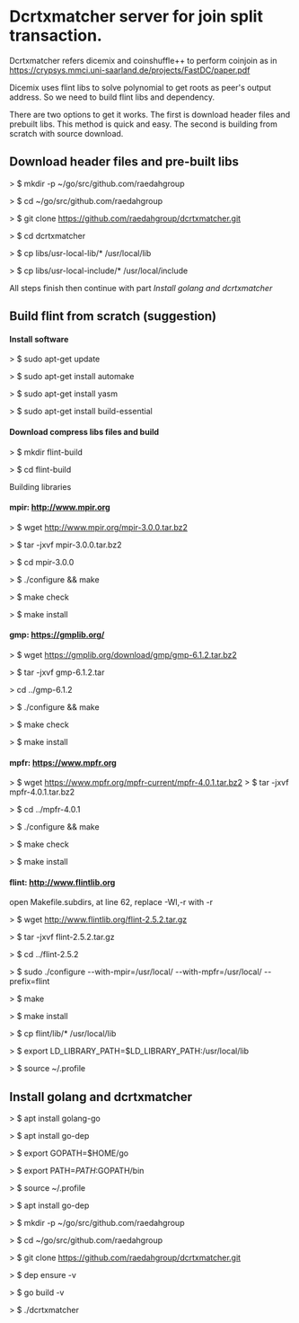 
# Dcrtxmatcher server for join split transaction.

Dcrtxmatcher refers dicemix and coinshuffle++ to perform coinjoin as in https://crypsys.mmci.uni-saarland.de/projects/FastDC/paper.pdf

Dicemix uses flint libs to solve polynomial to get roots as peer's output address. So we need to build flint libs and dependency.

There are two options to get it works. The first is download header files and prebuilt libs. This method is quick and easy. The second is building from scratch with source download.

## Download header files and pre-built libs

\> $ mkdir -p ~/go/src/github.com/raedahgroup

\> $ cd ~/go/src/github.com/raedahgroup

\> $ git clone https://github.com/raedahgroup/dcrtxmatcher.git

\> $ cd dcrtxmatcher

\> $ cp libs/usr-local-lib/* /usr/local/lib

\> $ cp libs/usr-local-include/* /usr/local/include

All steps finish then continue with part *Install golang and dcrtxmatcher*

## Build flint from scratch (suggestion)

#### Install software

\> $ sudo apt-get update

\> $ sudo apt-get install automake

\> $ sudo apt-get install yasm

\> $ sudo apt-get install build-essential

#### Download compress libs files and build

\> $ mkdir flint-build

\> $ cd flint-build

Building libraries

#### mpir: http://www.mpir.org

\> $ wget http://www.mpir.org/mpir-3.0.0.tar.bz2 

\> $ tar -jxvf mpir-3.0.0.tar.bz2

\> $ cd mpir-3.0.0

\> $ ./configure && make

\> $ make check

\> $ make install

#### gmp: https://gmplib.org/

\> $ wget https://gmplib.org/download/gmp/gmp-6.1.2.tar.bz2
  
\> $ tar -jxvf gmp-6.1.2.tar

\> cd ../gmp-6.1.2

\> $ ./configure && make

\> $ make check

\> $ make install

#### mpfr: https://www.mpfr.org

\> $ wget https://www.mpfr.org/mpfr-current/mpfr-4.0.1.tar.bz2
\> $ tar -jxvf mpfr-4.0.1.tar.bz2

\> $ cd ../mpfr-4.0.1

\> $ ./configure && make

\> $ make check

\> $ make install

#### flint: http://www.flintlib.org

open Makefile.subdirs, at line 62, replace -Wl,-r with -r 

\> $ wget http://www.flintlib.org/flint-2.5.2.tar.gz

\> $ tar -jxvf flint-2.5.2.tar.gz

\> $ cd ../flint-2.5.2

\> $ sudo ./configure --with-mpir=/usr/local/ --with-mpfr=/usr/local/ --prefix=flint

\> $ make

\> $ make install

\> $ cp flint/lib/* /usr/local/lib

\> $ export LD_LIBRARY_PATH=$LD_LIBRARY_PATH:/usr/local/lib

\> $ source ~/.profile

## Install golang and dcrtxmatcher

\> $ apt install golang-go

\> $ apt install go-dep

\> $ export GOPATH=$HOME/go

\> $ export PATH=$PATH:$GOPATH/bin

\> $ source ~/.profile

\> $ apt install go-dep

\> $ mkdir -p ~/go/src/github.com/raedahgroup

\> $ cd ~/go/src/github.com/raedahgroup

\> $ git clone https://github.com/raedahgroup/dcrtxmatcher.git

\> $ dep ensure -v

\> $ go build -v

\> $ ./dcrtxmatcher

